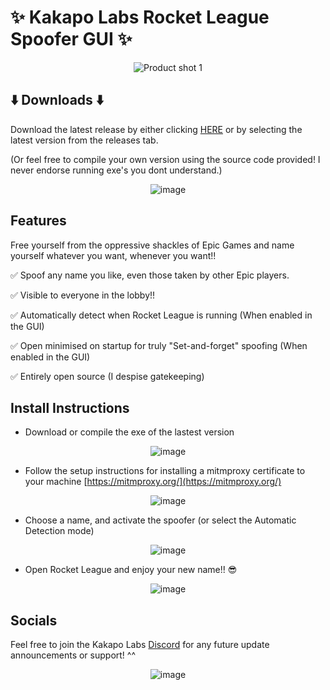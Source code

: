 # ✨ Kakapo Labs Rocket League Spoofer GUI ✨
<p align="center">
  <img src="https://github.com/user-attachments/assets/b9074c7d-6f52-4379-af97-0ea6b3e288eb" alt="Product shot 1">
</p>

## ⬇️ Downloads ⬇️
Download the latest release by either clicking [HERE](https://github.com/Kakapo-Labs/RL-Spoofer-GUI/releases) or by selecting the latest version from the releases tab.

(Or feel free to compile your own version using the source code provided! I never endorse running exe's you dont understand.)

<p align="center">
  <img src="https://github.com/user-attachments/assets/f60812b7-7a6f-4e58-995e-63e71c8fd5c5" alt="image">
</p>

## Features
Free yourself from the oppressive shackles of Epic Games and name yourself whatever you want, whenever you want!!

✅ Spoof any name you like, even those taken by other Epic players.

✅ Visible to everyone in the lobby!!

✅ Automatically detect when Rocket League is running (When enabled in the GUI)

✅ Open minimised on startup for truly "Set-and-forget" spoofing (When enabled in the GUI)

✅ Entirely open source (I despise gatekeeping)

## Install Instructions
* Download or compile the exe of the lastest version

<p align="center">
  <img src="https://github.com/user-attachments/assets/1b10bcf4-03cb-4748-a663-1ae438ac618e" alt="image">
</p>

* Follow the setup instructions for installing a mitmproxy certificate to your machine [https://mitmproxy.org/](https://mitmproxy.org/)

<p align="center">
  <img src="https://github.com/user-attachments/assets/d75f00fd-3c8e-49e6-88dc-3e6e1b76199a" alt="image">
</p>

* Choose a name, and activate the spoofer (or select the Automatic Detection mode)

<p align="center">
  <img src="https://github.com/user-attachments/assets/1f690699-b900-4686-9fff-79f623f4eaf0" alt="image">
</p>

* Open Rocket League and enjoy your new name!! 😎

<p align="center">
  <img src="https://github.com/user-attachments/assets/f595a86f-ae06-4455-aa42-ac343624d3dd" alt="image">
</p>

## Socials
Feel free to join the Kakapo Labs [Discord](https://discord.gg/hXAVPfYHUN) for any future update announcements or support! ^^
<p align="center">
  <img src="https://github.com/user-attachments/assets/21b7c2ab-9fba-4f7c-860d-5710dd9844d6" alt="image">
</p>

